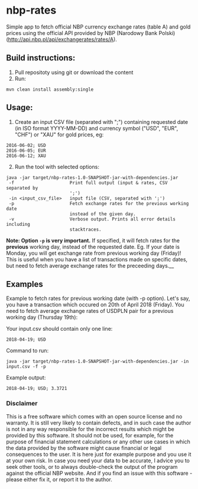 # nbp-rates
Simple app to fetch official NBP currency exchange rates (table A) and gold prices using the official API provided by NBP (Narodowy Bank Polski) (http://api.nbp.pl/api/exchangerates/rates/A).

## Build instructions:
1. Pull repositoty using git or download the content
2. Run:
```
mvn clean install assembly:single
```

## Usage:
1) Create an input CSV file (separated with ";") containing requested date (in ISO format YYYY-MM-DD) and currency symbol ("USD", "EUR", "CHF") or "XAU" for gold prices, eg:

```
2016-06-02; USD
2016-06-05; EUR
2016-06-12; XAU
```


2) Run the tool with selected options:

```
java -jar target/nbp-rates-1.0-SNAPSHOT-jar-with-dependencies.jar
 -f                     Print full output (input & rates, CSV separated by
                        ';')
 -in <input_csv_file>   input file (CSV, separated with ';')
 -p                     Fetch exchange rates for the previous working date
                        instead of the given day.
 -v                     Verbose output. Prints all error details including
                        stacktraces.
```

__Note: Option ```-p``` is very important.__ If specified, it will fetch rates for the __previous__ working day, instead of the requested date. Eg. If your date is Monday, you will get exchange rate from previous working day (Friday)! This is useful when you have a list of transactions made on specific dates, but need to fetch average exchange rates for the preceeding days.__


## Examples
Example to fetch rates for previous working date (with -p option).
Let's say, you have a transaction which occured on 20th of April 2018 (Friday). You need to fetch average exchange rates of USDPLN pair for a previous working day (Thursday 19th):

Your input.csv should contain only one line:
```
2018-04-19; USD
```
Command to run:
```
java -jar target/nbp-rates-1.0-SNAPSHOT-jar-with-dependencies.jar -in input.csv -f -p
```

Example output:
```
2018-04-19; USD; 3.3721
```

### Disclaimer
This is a free software which comes with an open source license and no warranty. It is still very likely to contain defects, and in such case the author is not in any way responsible for the incorrect results which might be provided by this software. It should not be used, for example, for the purpose of financial statement calculations or any other use cases in which the data provided by the software might cause financial or legal consequences to the user. It is here just for example purpose and you use it at your own risk. In case you need your data to be accurate, I advice you to seek other tools, or to always double-check the output of the program against the official NBP website. And if you find an issue with this software - please either fix it, or report it to the author.
